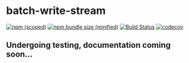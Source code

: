 # batch-write-stream

[![npm (scoped)](https://img.shields.io/npm/v/batch-writer.svg)](https://github.com/MGardner02/batch-writer)
[![npm bundle size (minified)](https://img.shields.io/bundlephobia/min/batch-writer.svg)](https://github.com/MGardner02/batch-writer)
[![Build Status](https://travis-ci.com/MGardner02/batch-write-stream.svg?branch=master)](https://travis-ci.com/MGardner02/batch-writer)
[![codecov](https://codecov.io/gh/MGardner02/batch-write-stream/branch/master/graph/badge.svg)](https://codecov.io/gh/MGardner02/batch-writer)

## Undergoing testing, documentation coming soon...
